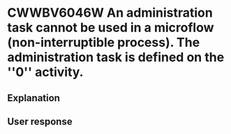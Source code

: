 # CWWBV6046W An administration task cannot be used in a microflow (non-interruptible process). The administration task is defined on the ''0'' activity.

## Explanation

## User response